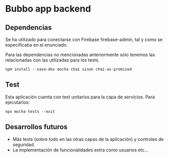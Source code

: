 # Bubbo app backend 

## Dependencias

Se ha utilizado para conectarse con Firebase firebase-admin, tal y como se especificaba en el enunciado.

Para las dependencias no mencionadas anteriormente sólo tenemos las relacionadas con las utilizadas para los tests.
```
npm install --save-dev mocha chai sinon chai-as-promised
```

## Test

Esta aplicación cuenta con test unitarios para la capa de servicios. Para ejecutarlos:

```
npx mocha tests --exit
```

## Desarrollos futuros

- Más tests (sobre todo en las otras capas de la aplicación) y controles de seguridad.
- La implementación de funcionalidades extra como usuarios etc...
